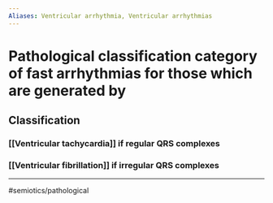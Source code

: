 ```yaml
---
Aliases: Ventricular arrhythmia, Ventricular arrhythmias
---
```

# Pathological classification category of fast arrhythmias for those which are generated by 
## Classification
### [[Ventricular tachycardia]] if regular QRS complexes
### [[Ventricular fibrillation]] if irregular QRS complexes

---
#semiotics/pathological 
